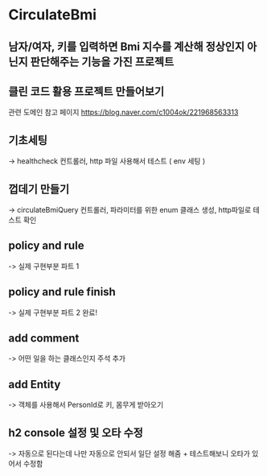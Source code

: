 # CirculateBmi
## 남자/여자, 키를 입력하면 Bmi 지수를 계산해 정상인지 아닌지 판단해주는 기능을 가진 프로젝트


## 클린 코드 활용 프로젝트 만들어보기

관련 도메인 참고 페이지 https://blog.naver.com/c1004ok/221968563313



## 기초세팅
 -> healthcheck 컨트롤러, http 파일 사용해서 테스트 ( env 세팅 )

## 껍데기 만들기
 -> circulateBmiQuery 컨트롤러, 파라미터를 위한 enum 클래스 생성, http파일로 테스트 확인
 
## policy and rule
 -> 실제 구현부분 파트 1

## policy and rule finish
-> 실제 구현부분 파트 2 완료!

## add comment
-> 어떤 일을 하는 클래스인지 주석 추가


## add Entity
-> 객체를 사용해서 PersonId로 키, 몸무게 받아오기

## h2 console 설정 및 오타 수정
-> 자동으로 된다는데 나만 자동으로 안되서 일단 설정 해줌 + 테스트해보니 오타가 있어서 수정함